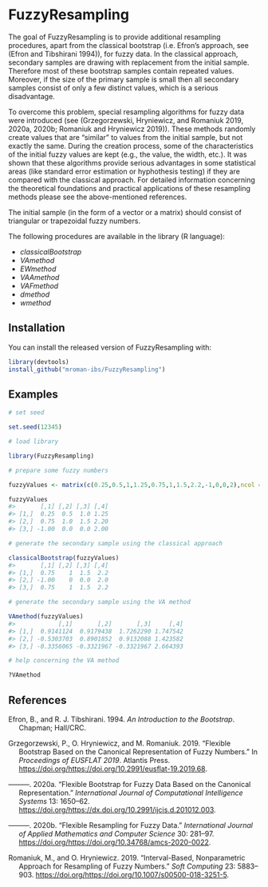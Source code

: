 
<!-- README.md is generated from README.Rmd. Please edit that file -->

# FuzzyResampling

<!-- badges: start -->
<!-- badges: end -->

The goal of FuzzyResampling is to provide additional resampling
procedures, apart from the classical bootstrap (i.e. Efron’s approach,
see (Efron and Tibshirani 1994)), for fuzzy data. In the classical
approach, secondary samples are drawing with replacement from the
initial sample. Therefore most of these bootstrap samples contain
repeated values. Moreover, if the size of the primary sample is small
then all secondary samples consist of only a few distinct values, which
is a serious disadvantage.

To overcome this problem, special resampling algorithms for fuzzy data
were introduced (see (Grzegorzewski, Hryniewicz, and Romaniuk 2019,
2020a, 2020b; Romaniuk and Hryniewicz 2019)). These methods randomly
create values that are “similar” to values from the initial sample, but
not exactly the same. During the creation process, some of the
characteristics of the initial fuzzy values are kept (e.g., the value,
the width, etc.). It was shown that these algorithms provide serious
advantages in some statistical areas (like standard error estimation or
hyphothesis testing) if they are compared with the classical approach.
For detailed information concerning the theoretical foundations and
practical applications of these resampling methods please see the
above-mentioned references.

The initial sample (in the form of a vector or a matrix) should consist
of triangular or trapezoidal fuzzy numbers.

The following procedures are available in the library (R language):

-   *classicalBootstrap*
-   *VAmethod*
-   *EWmethod*
-   *VAAmethod*
-   *VAFmethod*
-   *dmethod*
-   *wmethod*

## Installation

You can install the released version of FuzzyResampling with:

``` r
library(devtools)
install_github("mroman-ibs/FuzzyResampling")
```

## Examples

``` r
# set seed

set.seed(12345)

# load library

library(FuzzyResampling)

# prepare some fuzzy numbers

fuzzyValues <- matrix(c(0.25,0.5,1,1.25,0.75,1,1.5,2.2,-1,0,0,2),ncol = 4,byrow = TRUE)

fuzzyValues
#>       [,1] [,2] [,3] [,4]
#> [1,]  0.25  0.5  1.0 1.25
#> [2,]  0.75  1.0  1.5 2.20
#> [3,] -1.00  0.0  0.0 2.00

# generate the secondary sample using the classical approach

classicalBootstrap(fuzzyValues)
#>       [,1] [,2] [,3] [,4]
#> [1,]  0.75    1  1.5  2.2
#> [2,] -1.00    0  0.0  2.0
#> [3,]  0.75    1  1.5  2.2

# generate the secondary sample using the VA method

VAmethod(fuzzyValues)
#>            [,1]       [,2]       [,3]     [,4]
#> [1,]  0.9141124  0.9179438  1.7262290 1.747542
#> [2,] -0.5303703  0.8901852  0.9132088 1.423582
#> [3,] -0.3356065 -0.3321967 -0.3321967 2.664393
```

``` r
# help concerning the VA method

?VAmethod
```

## References

<div id="refs" class="references csl-bib-body hanging-indent">

<div id="ref-Efron1994" class="csl-entry">

Efron, B., and R. J. Tibshirani. 1994. *An Introduction to the
Bootstrap*. Chapman; Hall/CRC.

</div>

<div id="ref-grzegorzewski2019" class="csl-entry">

Grzegorzewski, P., O. Hryniewicz, and M. Romaniuk. 2019. “Flexible
Bootstrap Based on the Canonical Representation of Fuzzy Numbers.” In
*Proceedings of EUSFLAT 2019*. Atlantis Press.
https://doi.org/<https://doi.org/10.2991/eusflat-19.2019.68>.

</div>

<div id="ref-grzegorzewskietal2020" class="csl-entry">

———. 2020a. “Flexible Bootstrap for Fuzzy Data Based on the Canonical
Representation.” *International Journal of Computational Intelligence
Systems* 13: 1650–62.
https://doi.org/<https://dx.doi.org/10.2991/ijcis.d.201012.003>.

</div>

<div id="ref-grzegorzewskiamcs2020" class="csl-entry">

———. 2020b. “Flexible Resampling for Fuzzy Data.” *International Journal
of Applied Mathematics and Computer Science* 30: 281–97.
https://doi.org/<https://doi.org/10.34768/amcs-2020-0022>.

</div>

<div id="ref-romaniuk_hryniewicz" class="csl-entry">

Romaniuk, M., and O. Hryniewicz. 2019. “Interval-Based, Nonparametric
Approach for Resampling of Fuzzy Numbers.” *Soft Computing* 23:
5883–903. https://doi.org/<https://doi.org/10.1007/s00500-018-3251-5>.

</div>

</div>
